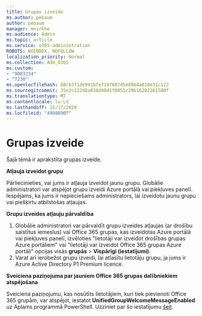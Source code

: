 ```yaml
---
title: Grupas izveide
ms.author: pebaum
author: pebaum
manager: mnirkhe
ms.audience: Admin
ms.topic: article
ms.service: o365-administration
ROBOTS: NOINDEX, NOFOLLOW
localization_priority: Normal
ms.collection: Adm_O365
ms.custom:
- "9003234"
- "7230"
ms.openlocfilehash: b8cb3f1de991bfe7197607d5e8964a018e31c122
ms.sourcegitcommit: 35e2c122d8a838d98d1f0851c29b16282261580f
ms.translationtype: MT
ms.contentlocale: lv-LV
ms.lasthandoff: 11/17/2020
ms.locfileid: "49088907"
---
```

# <a name="create-a-group"></a>Grupas izveide

Šajā tēmā ir aprakstīta grupas izveide.

**Atļauja izveidot grupu**

Pārliecinieties, vai jums ir atļauja izveidot jaunu grupu. Globālie administratori var atspējot grupu izveidi Azure portālā vai piekļuves panelī. Iespējams, ka jums ir nepieciešams administrators, lai izveidotu jaunu grupu vai piešķirtu atbilstošas atļaujas.

**Grupu izveides atļauju pārvaldība**

1. Globālie administratori var pārvaldīt grupu izveides atļaujas (ar drošību saistītus iemeslus) vai Office 365 grupas, kas izveidotas Azure portālā vai piekļuves panelī, izvēloties "lietotāji var izveidot drošības grupas Azure portāliem" vai "lietotāji var izveidot Office 365 grupas Azure portāli" opcijas visās **grupās**  >  **Vispārīgi (iestatījumi)**.
2. Varat arī ierobežot grupu izveidi, lai atlasītu lietotāju grupu, ja jums ir Azure Active Directory P1 Premium licence.

**Sveiciena paziņojuma par jauniem Office 365 grupas dalībniekiem atspējošana**

Sveiciena paziņojumu, kas nosūtīts lietotājiem, kuri tiek pievienoti Office 365 grupām, var atspējot, iestatot **UnifiedGroupWelcomeMessageEnabled** uz Aplams programmā PowerShell. Uzziniet par šo iestatījumu [šeit](https://docs.microsoft.com/powershell/module/exchange/set-unifiedgroup?view=exchange-ps&preserve-view=true).

